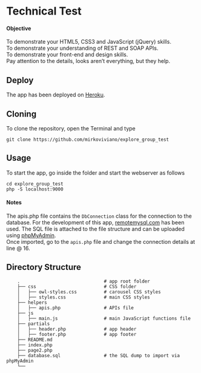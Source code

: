 
# Technical Test

#### Objective
To demonstrate your HTML5, CSS3 and JavaScript (jQuery) skills.\
To demonstrate your understanding of REST and SOAP APIs.\
To demonstrate your front-end and design skills.\
Pay attention to the details, looks aren’t everything, but they help.

## Deploy
The app has been deployed on [Heroku](https://exploretestmirko.herokuapp.com).

## Cloning
To clone the repository, open the Terminal and type
```
git clone https://github.com/mirkoviviano/explore_group_test
```

## Usage
To start the app, go inside the folder and start the webserver as follows
```
cd explore_group_test 
php -S localhost:9000
```
#### Notes
The apis.php file contains the `DbConnection` class for the connection to the database. For the development of this app, [remotemysql.com](https://remotemysql.com/) has been used. The SQL file is attached to the file structure and can be uploaded using [phpMyAdmin](https://docs.phpmyadmin.net/en/latest/import_export.html). \
Once imported, go to the `apis.php` file and change the connection details at line @ 16. 


## Directory Structure
```
    .                               # app root folder
    ├── css                         # CSS folder
    │   ├── owl-styles.css          # carousel CSS styles   
    │   ├── styles.css              # main CSS styles
    ├── helpers                      
    │   ├── apis.php                # APIs file           
    ├── js                         
    │   ├── main.js                 # main JavaScript functions file
    ├── partials                       
    │   ├── header.php              # app header
    │   ├── footer.php              # app footer
    ├── README.md                  
    ├── index.php                 
    ├── page2.php          
    ├── database.sql                # the SQL dump to import via phpMyAdmin
    └──                              
```